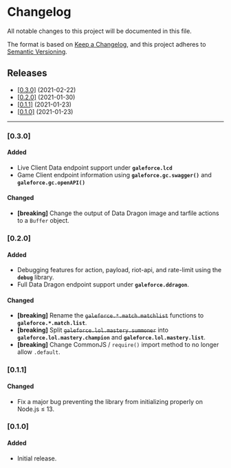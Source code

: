 # Changelog
All notable changes to this project will be documented in this file.

The format is based on [Keep a Changelog](https://keepachangelog.com/en/1.0.0/), and this project adheres to [Semantic Versioning](https://semver.org/spec/v2.0.0.html).

## Releases
 - [[0.3.0]](#030) (2021-02-22)
 - [[0.2.0]](#020) (2021-01-30)
 - [[0.1.1]](#011) (2021-01-23)
 - [[0.1.0]](#010) (2021-01-23)

---

### [0.3.0]
#### Added
- Live Client Data endpoint support under **`galeforce.lcd`**
- Game Client endpoint information using **`galeforce.gc.swagger()`** and **`galeforce.gc.openAPI()`**

#### Changed
- **[breaking]** Change the output of Data Dragon image and tarfile actions to a `Buffer` object.

### [0.2.0]
#### Added
- Debugging features for action, payload, riot-api, and rate-limit using the **`debug`** library.
- Full Data Dragon endpoint support under **`galeforce.ddragon`**.

#### Changed
- **[breaking]** Rename the ~~`galeforce.*.match.matchlist`~~ functions to **`galeforce.*.match.list`**.
- **[breaking]** Split ~~`galeforce.lol.mastery.summoner`~~ into **`galeforce.lol.mastery.champion`** and **`galeforce.lol.mastery.list`**.
- **[breaking]** Change CommonJS / `require()` import method to no longer allow `.default`.

### [0.1.1]
#### Changed
- Fix a major bug preventing the library from initializing properly on Node.js ≤ 13.


### [0.1.0]
#### Added
- Initial release.
